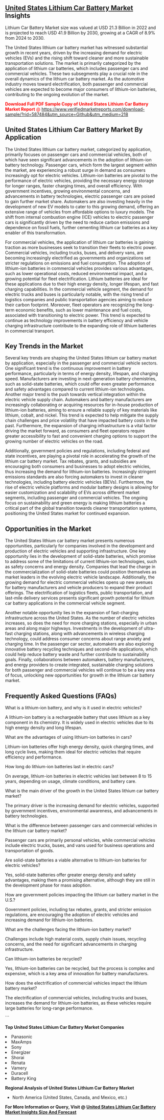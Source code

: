 <h2><a href="https://www.verifiedmarketreports.com/download-sample/?rid=587484&amp;utm_source=Github&amp;utm_medium=218" target="_blank">United States Lithium Car Battery Market</a> Insights</h2><p>Lithium Car Battery Market size was valued at USD 21.3 Billion in 2022 and is projected to reach USD 41.9 Billion by 2030, growing at a CAGR of 8.9% from 2024 to 2030.</p><p> <p>The United States lithium car battery market has witnessed substantial growth in recent years, driven by the increasing demand for electric vehicles (EVs) and the rising shift toward cleaner and more sustainable transportation solutions. The market is primarily categorized by the application of lithium car batteries, which includes passenger cars and commercial vehicles. These two subsegments play a crucial role in the overall dynamics of the lithium car battery market. As the automotive industry moves toward electrification, both passenger and commercial vehicles are expected to become major consumers of lithium-ion batteries, contributing to the ongoing evolution of the market.</p> <p><p><span class=""><span style="color: #ff0000;"><strong>Download Full PDF Sample Copy of United States Lithium Car Battery Market Report</strong> @ </span><a href="https://www.verifiedmarketreports.com/download-sample/?rid=587484&amp;utm_source=Github&amp;utm_medium=218" target="_blank">https://www.verifiedmarketreports.com/download-sample/?rid=587484&amp;utm_source=Github&amp;utm_medium=218</a></span></p></p> <h2>United States Lithium Car Battery Market By Application</h2> <p>The United States lithium car battery market, categorized by application, primarily focuses on passenger cars and commercial vehicles, both of which have seen significant advancements in the adoption of lithium-ion battery technology. Passenger cars, which form the largest segment within the market, are experiencing a robust surge in demand as consumers increasingly opt for electric vehicles. Lithium-ion batteries are pivotal to the performance of electric vehicles, providing the necessary energy storage for longer ranges, faster charging times, and overall efficiency. With government incentives, growing environmental concerns, and advancements in battery technologies, electric passenger cars are poised to gain further market share. Automakers are also investing heavily in the development of new EV models to cater to this growing demand, offering an extensive range of vehicles from affordable options to luxury models. The shift from internal combustion engine (ICE) vehicles to electric passenger cars is significantly driven by the need to reduce carbon emissions and dependence on fossil fuels, further cementing lithium car batteries as a key enabler of this transformation.</p> <p>For commercial vehicles, the application of lithium car batteries is gaining traction as more businesses seek to transition their fleets to electric power. Commercial vehicles, including trucks, buses, and delivery vans, are becoming increasingly electrified as governments and organizations set stricter regulations on emissions and fuel consumption. The adoption of lithium-ion batteries in commercial vehicles provides various advantages, such as lower operational costs, reduced environmental impact, and a growing potential for fleet electrification. Lithium batteries are ideal for these applications due to their high energy density, longer lifespan, and fast charging capabilities. In the commercial vehicle segment, the demand for electric trucks and buses is particularly notable, with the rising trend of logistics companies and public transportation agencies aiming to reduce their carbon footprint. Moreover, fleet operators are recognizing the long-term economic benefits, such as lower maintenance and fuel costs, associated with transitioning to electric power. This trend is expected to continue as technology improvements in battery efficiency and vehicle charging infrastructure contribute to the expanding role of lithium batteries in commercial transport.</p> <h2>Key Trends in the Market</h2> <p>Several key trends are shaping the United States lithium car battery market by application, especially in the passenger and commercial vehicle sectors. One significant trend is the continuous improvement in battery performance, particularly in terms of energy density, lifespan, and charging speed. Manufacturers are investing in next-generation battery chemistries, such as solid-state batteries, which could offer even greater performance and safety advantages compared to current lithium-ion technologies. Another major trend is the push towards vertical integration within the electric vehicle supply chain. Automakers and battery manufacturers are increasingly collaborating or acquiring resources for in-house production of lithium-ion batteries, aiming to ensure a reliable supply of key materials like lithium, cobalt, and nickel. This trend is expected to help mitigate the supply chain challenges and price volatility that have impacted battery costs in the past. Furthermore, the expansion of charging infrastructure is a vital factor driving the market forward, as consumers and fleet operators require greater accessibility to fast and convenient charging options to support the growing number of electric vehicles on the road.</p> <p>Additionally, government policies and regulations, including federal and state incentives, are playing a pivotal role in accelerating the growth of the lithium car battery market. Tax rebates, grants, and subsidies are encouraging both consumers and businesses to adopt electric vehicles, thus increasing the demand for lithium-ion batteries. Increasingly stringent emissions standards are also forcing automakers to invest in cleaner technologies, including battery electric vehicles (BEVs). Furthermore, the rise of electric vehicle platforms and modular battery designs is allowing for easier customization and scalability of EVs across different market segments, including passenger and commercial vehicles. The ongoing focus on sustainability and green energy is making lithium batteries a critical part of the global transition towards cleaner transportation systems, positioning the United States market for continued expansion.</p> <h2>Opportunities in the Market</h2> <p>The United States lithium car battery market presents numerous opportunities, particularly for companies involved in the development and production of electric vehicles and supporting infrastructure. One key opportunity lies in the development of solid-state batteries, which promise to address some of the limitations of current lithium-ion technologies, such as safety concerns and energy density. Companies that lead the charge in the commercialization of solid-state batteries could position themselves as market leaders in the evolving electric vehicle landscape. Additionally, the growing demand for electric commercial vehicles opens up new avenues for battery manufacturers and vehicle producers to expand their product offerings. The electrification of logistics fleets, public transportation, and last-mile delivery services presents significant growth potential for lithium car battery applications in the commercial vehicle segment.</p> <p>Another notable opportunity lies in the expansion of fast-charging infrastructure across the United States. As the number of electric vehicles increases, so does the need for more charging stations, especially in urban areas and along major highways. Investments in the development of ultra-fast charging stations, along with advancements in wireless charging technology, could address consumer concerns about range anxiety and charging time. In the passenger car sector, automakers are also exploring innovative battery recycling techniques and second-life applications, which could help reduce battery waste and further contribute to sustainability goals. Finally, collaborations between automakers, battery manufacturers, and energy providers to create integrated, sustainable charging solutions for both passenger and commercial vehicles will continue to be a key area of focus, unlocking new opportunities for growth in the lithium car battery market.</p> <h2>Frequently Asked Questions (FAQs)</h2> <p>What is a lithium-ion battery, and why is it used in electric vehicles?</p> <p>A lithium-ion battery is a rechargeable battery that uses lithium as a key component in its chemistry. It is widely used in electric vehicles due to its high energy density and long lifespan.</p> <p>What are the advantages of using lithium-ion batteries in cars?</p> <p>Lithium-ion batteries offer high energy density, quick charging times, and long cycle lives, making them ideal for electric vehicles that require efficiency and performance.</p> <p>How long do lithium-ion batteries last in electric cars?</p> <p>On average, lithium-ion batteries in electric vehicles last between 8 to 15 years, depending on usage, climate conditions, and battery care.</p> <p>What is the main driver of the growth in the United States lithium car battery market?</p> <p>The primary driver is the increasing demand for electric vehicles, supported by government incentives, environmental awareness, and advancements in battery technologies.</p> <p>What is the difference between passenger cars and commercial vehicles in the lithium car battery market?</p> <p>Passenger cars are primarily personal vehicles, while commercial vehicles include electric trucks, buses, and vans used for business operations and transportation of goods.</p> <p>Are solid-state batteries a viable alternative to lithium-ion batteries for electric vehicles?</p> <p>Yes, solid-state batteries offer greater energy density and safety advantages, making them a promising alternative, although they are still in the development phase for mass adoption.</p> <p>How are government policies impacting the lithium car battery market in the U.S.?</p> <p>Government policies, including tax rebates, grants, and stricter emission regulations, are encouraging the adoption of electric vehicles and increasing demand for lithium-ion batteries.</p> <p>What are the challenges facing the lithium-ion battery market?</p> <p>Challenges include high material costs, supply chain issues, recycling concerns, and the need for significant advancements in charging infrastructure.</p> <p>Can lithium-ion batteries be recycled?</p> <p>Yes, lithium-ion batteries can be recycled, but the process is complex and expensive, which is a key area of innovation for battery manufacturers.</p> <p>How does the electrification of commercial vehicles impact the lithium battery market?</p> <p>The electrification of commercial vehicles, including trucks and buses, increases the demand for lithium-ion batteries, as these vehicles require large batteries for long-range performance.</p> ```</p><p><strong>Top United States Lithium Car Battery Market Companies</strong></p><div data-test-id=""><p><li>Panasonic</li><li> MaxAmps</li><li> Sony</li><li> Energizer</li><li> Shorai</li><li> Renata</li><li> Vamery</li><li> Duracell</li><li> Battery King</li></p><div><strong>Regional Analysis of&nbsp;United States Lithium Car Battery Market</strong></div><ul><li dir="ltr"><p dir="ltr">North America&nbsp;(United States, Canada, and Mexico, etc.)</p></li></ul><p><strong>For More Information or Query, Visit @&nbsp;</strong><strong><a href="https://www.verifiedmarketreports.com/product/lithium-car-battery-market/?utm_source=Github&amp;utm_medium=218" target="_blank">United States Lithium Car Battery Market Insights Size And Forecast</a></strong></p></div>
